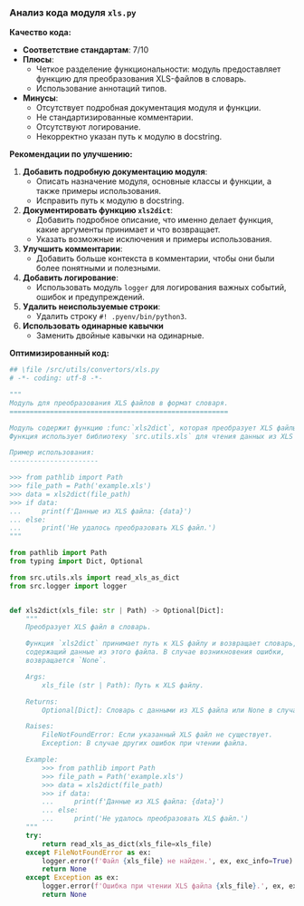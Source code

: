 ### **Анализ кода модуля `xls.py`**

**Качество кода:**

- **Соответствие стандартам**: 7/10
- **Плюсы**:
    - Четкое разделение функциональности: модуль предоставляет функцию для преобразования XLS-файлов в словарь.
    - Использование аннотаций типов.
- **Минусы**:
    - Отсутствует подробная документация модуля и функции.
    - Не стандартизированные комментарии.
    - Отсутствуют логирование.
    - Некорректно указан путь к модулю в docstring.

**Рекомендации по улучшению:**

1.  **Добавить подробную документацию модуля**:
    - Описать назначение модуля, основные классы и функции, а также примеры использования.
    - Исправить путь к модулю в docstring.
2.  **Документировать функцию `xls2dict`**:
    - Добавить подробное описание, что именно делает функция, какие аргументы принимает и что возвращает.
    - Указать возможные исключения и примеры использования.
3.  **Улучшить комментарии**:
    - Добавить больше контекста в комментарии, чтобы они были более понятными и полезными.
4.  **Добавить логирование**:
    - Использовать модуль `logger` для логирования важных событий, ошибок и предупреждений.
5.  **Удалить неиспользуемые строки**:
    - Удалить строку `#! .pyenv/bin/python3`.
6. **Использовать одинарные кавычки**
    - Заменить двойные кавычки на одинарные.

**Оптимизированный код:**

```python
## \file /src/utils/convertors/xls.py
# -*- coding: utf-8 -*-

"""
Модуль для преобразования XLS файлов в формат словаря.
======================================================

Модуль содержит функцию :func:`xls2dict`, которая преобразует XLS файлы в словари Python.
Функция использует библиотеку `src.utils.xls` для чтения данных из XLS файла.

Пример использования:
----------------------

>>> from pathlib import Path
>>> file_path = Path('example.xls')
>>> data = xls2dict(file_path)
>>> if data:
...     print(f'Данные из XLS файла: {data}')
... else:
...     print('Не удалось преобразовать XLS файл.')
"""

from pathlib import Path
from typing import Dict, Optional

from src.utils.xls import read_xls_as_dict
from src.logger import logger


def xls2dict(xls_file: str | Path) -> Optional[Dict]:
    """
    Преобразует XLS файл в словарь.

    Функция `xls2dict` принимает путь к XLS файлу и возвращает словарь,
    содержащий данные из этого файла. В случае возникновения ошибки,
    возвращается `None`.

    Args:
        xls_file (str | Path): Путь к XLS файлу.

    Returns:
        Optional[Dict]: Словарь с данными из XLS файла или None в случае ошибки.

    Raises:
        FileNotFoundError: Если указанный XLS файл не существует.
        Exception: В случае других ошибок при чтении файла.

    Example:
        >>> from pathlib import Path
        >>> file_path = Path('example.xls')
        >>> data = xls2dict(file_path)
        >>> if data:
        ...     print(f'Данные из XLS файла: {data}')
        ... else:
        ...     print('Не удалось преобразовать XLS файл.')
    """
    try:
        return read_xls_as_dict(xls_file=xls_file)
    except FileNotFoundError as ex:
        logger.error(f'Файл {xls_file} не найден.', ex, exc_info=True)
        return None
    except Exception as ex:
        logger.error(f'Ошибка при чтении XLS файла {xls_file}.', ex, exc_info=True)
        return None